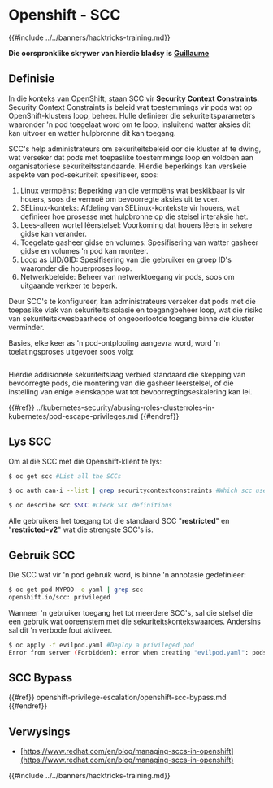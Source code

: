 # Openshift - SCC

{{#include ../../banners/hacktricks-training.md}}

**Die oorspronklike skrywer van hierdie bladsy is** [**Guillaume**](https://www.linkedin.com/in/guillaume-chapela-ab4b9a196)

## Definisie

In die konteks van OpenShift, staan SCC vir **Security Context Constraints**. Security Context Constraints is beleid wat toestemmings vir pods wat op OpenShift-klusters loop, beheer. Hulle definieer die sekuriteitsparameters waaronder 'n pod toegelaat word om te loop, insluitend watter aksies dit kan uitvoer en watter hulpbronne dit kan toegang.

SCC's help administrateurs om sekuriteitsbeleid oor die kluster af te dwing, wat verseker dat pods met toepaslike toestemmings loop en voldoen aan organisatoriese sekuriteitsstandaarde. Hierdie beperkings kan verskeie aspekte van pod-sekuriteit spesifiseer, soos:

1. Linux vermoëns: Beperking van die vermoëns wat beskikbaar is vir houers, soos die vermoë om bevoorregte aksies uit te voer.
2. SELinux-konteks: Afdeling van SELinux-kontekste vir houers, wat definieer hoe prosesse met hulpbronne op die stelsel interaksie het.
3. Lees-alleen wortel lêerstelsel: Voorkoming dat houers lêers in sekere gidse kan verander.
4. Toegelate gasheer gidse en volumes: Spesifisering van watter gasheer gidse en volumes 'n pod kan monteer.
5. Loop as UID/GID: Spesifisering van die gebruiker en groep ID's waaronder die houerproses loop.
6. Netwerkbeleide: Beheer van netwerktoegang vir pods, soos om uitgaande verkeer te beperk.

Deur SCC's te konfigureer, kan administrateurs verseker dat pods met die toepaslike vlak van sekuriteitsisolasie en toegangbeheer loop, wat die risiko van sekuriteitskwesbaarhede of ongeoorloofde toegang binne die kluster verminder.

Basies, elke keer as 'n pod-ontplooiing aangevra word, word 'n toelatingsproses uitgevoer soos volg:

<figure><img src="../../images/Managing SCCs in OpenShift-1.png" alt=""><figcaption></figcaption></figure>

Hierdie addisionele sekuriteitslaag verbied standaard die skepping van bevoorregte pods, die montering van die gasheer lêerstelsel, of die instelling van enige eienskappe wat tot bevoorregtingseskalering kan lei.

{{#ref}}
../kubernetes-security/abusing-roles-clusterroles-in-kubernetes/pod-escape-privileges.md
{{#endref}}

## Lys SCC

Om al die SCC met die Openshift-kliënt te lys:
```bash
$ oc get scc #List all the SCCs

$ oc auth can-i --list | grep securitycontextconstraints #Which scc user can use

$ oc describe scc $SCC #Check SCC definitions
```
Alle gebruikers het toegang tot die standaard SCC "**restricted**" en "**restricted-v2**" wat die strengste SCC's is.

## Gebruik SCC

Die SCC wat vir 'n pod gebruik word, is binne 'n annotasie gedefinieer:
```bash
$ oc get pod MYPOD -o yaml | grep scc
openshift.io/scc: privileged
```
Wanneer 'n gebruiker toegang het tot meerdere SCC's, sal die stelsel die een gebruik wat ooreenstem met die sekuriteitskontekswaardes. Andersins sal dit 'n verbode fout aktiveer.
```bash
$ oc apply -f evilpod.yaml #Deploy a privileged pod
Error from server (Forbidden): error when creating "evilpod.yaml": pods "evilpod" is forbidden: unable to validate against any security context constrain
```
## SCC Bypass

{{#ref}}
openshift-privilege-escalation/openshift-scc-bypass.md
{{#endref}}

## Verwysings

- [https://www.redhat.com/en/blog/managing-sccs-in-openshift](https://www.redhat.com/en/blog/managing-sccs-in-openshift)



{{#include ../../banners/hacktricks-training.md}}
